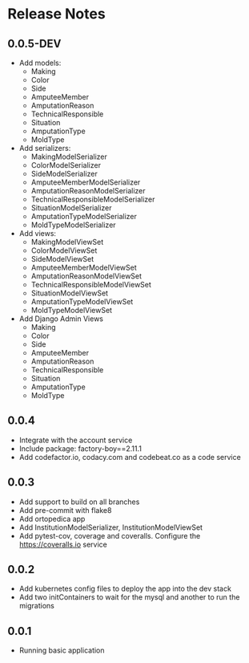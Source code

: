 # Release Notes

## 0.0.5-DEV

- Add models:
    - Making
    - Color
    - Side
    - AmputeeMember
    - AmputationReason
    - TechnicalResponsible
    - Situation
    - AmputationType
    - MoldType
- Add serializers:
    - MakingModelSerializer
    - ColorModelSerializer
    - SideModelSerializer
    - AmputeeMemberModelSerializer
    - AmputationReasonModelSerializer
    - TechnicalResponsibleModelSerializer
    - SituationModelSerializer
    - AmputationTypeModelSerializer
    - MoldTypeModelSerializer
- Add views:
    - MakingModelViewSet
    - ColorModelViewSet
    - SideModelViewSet
    - AmputeeMemberModelViewSet
    - AmputationReasonModelViewSet
    - TechnicalResponsibleModelViewSet
    - SituationModelViewSet
    - AmputationTypeModelViewSet
    - MoldTypeModelViewSet
- Add Django Admin Views
    - Making
    - Color
    - Side
    - AmputeeMember
    - AmputationReason
    - TechnicalResponsible
    - Situation
    - AmputationType
    - MoldType



## 0.0.4

- Integrate with the account service
- Include package: factory-boy==2.11.1
- Add codefactor.io, codacy.com and codebeat.co as a code service



## 0.0.3

- Add support to build on all branches
- Add pre-commit with flake8
- Add ortopedica app
- Add InstitutionModelSerializer, InstitutionModelViewSet
- Add pytest-cov, coverage and coveralls. Configure the https://coveralls.io service



## 0.0.2

- Add kubernetes config files to deploy the app into the dev stack
- Add two initContainers to wait for the mysql and another to run the migrations



## 0.0.1

- Running basic application
